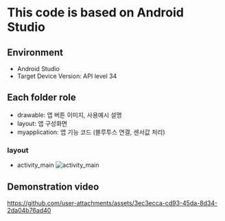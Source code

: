 # This code is based on Android Studio

## Environment
- Android Studio
- Target Device Version: API level 34

## Each folder role
- drawable: 앱 버튼 이미지, 사용예시 설명
- layout: 앱 구성화면
- myapplication: 앱 기능 코드 (블루투스 연결, 센서값 처리)

### layout
- activity_main
![activity_main](https://github.com/user-attachments/assets/db71041c-3da7-42ff-9e62-71771eb60d9a)


## Demonstration video
https://github.com/user-attachments/assets/3ec3ecca-cd93-45da-8d34-2da04b76ad40

